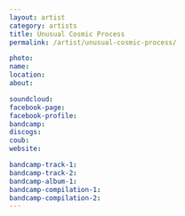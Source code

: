 ```yaml
---
layout: artist
category: artists
title: Unusual Cosmic Process
permalink: /artist/unusual-cosmic-process/

photo: 
name: 
location: 
about: 

soundcloud: 
facebook-page: 
facebook-profile: 
bandcamp: 
discogs: 
coub: 
website: 

bandcamp-track-1: 
bandcamp-track-2: 
bandcamp-album-1: 
bandcamp-compilation-1: 
bandcamp-compilation-2: 
---
```



